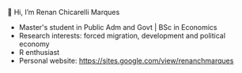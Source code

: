 👋 Hi, I’m Renan Chicarelli Marques
- Master's student in Public Adm and Govt | BSc in Economics 
- Research interests: forced migration, development and political economy
- R enthusiast
- Personal website: https://sites.google.com/view/renanchmarques
